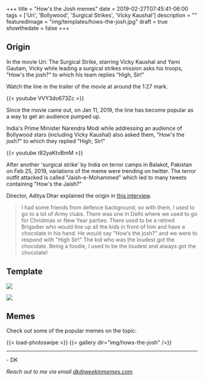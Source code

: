 +++
title = "How's the Josh memes"
date = 2019-02-27T07:45:41-06:00
tags = ['Uri', 'Bollywood', 'Surgical Strikes', 'Vicky Kaushal']
description = ""
featuredImage = "img/templates/hows-the-josh.jpg"
draft = true
showthedate = false
+++

## Origin

In the movie Uri: The Surgical Strike, starring Vicky Kaushal and Yami Gautam, Vicky while leading a surgical strikes mission asks his troops, "How's the josh?" to which his team replies "High, Sir!"

<!--more-->

Watch the line in the trailer of the movie at around the 1:27 mark.

{{< youtube VVY3do673Zc >}}

Since the movie came out, on Jan 11, 2019, the line has become popular as a way to get an audience pumped up. 

India's Prime Minister Narendra Modi while addressing an audience of Bollywood stars (including Vicky Kaushal) also asked them, "How's the josh?" to which they replied "High, Sir!"

{{< youtube t82yaKtvBmM >}}


After another 'surgical strike' by India on terror camps in Balakot, Pakistan on Feb 25, 2019, variations of the meme were trending on twitter. The terror outfit attacked is called "Jaish-e-Mohammed" which led to many tweets containing "How's the Jaish?"


Director, Aditya Dhar explained the origin in [this interview](https://www.msn.com/en-sg/entertainment/bollywood/uri-director-aditya-dhar-explains-the-origin-of-hows-the-josh/ar-BBTexsH?li=AAgfYGb).

> I had some friends from defence background, so with them, I used to go to a lot of Army clubs. There was one in Delhi where we used to go for Christmas or New Year parties. There used to be a retired Brigadier who would line up all the kids in front of him and have a chocolate in his hand.
>He would say "How’s the josh?" and we were to respond with "High Sir!" The kid who was the loudest got the chocolate. Being a foodie, I used to be the loudest and always got the chocolate!


## Template

![](img/templates/hows-the-josh.jpg)

![](img/templates/hows-the-josh2.jpg)

## Memes

Check out some of the popular memes on the topic:

{{< load-photoswipe >}}
{{< gallery dir="img/hows-the-josh" />}}

---
\- DK

*Reach out to me via email [dk@weekinmemes.com](mailto:dk@weekinmemes.com)*